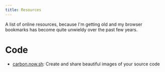 ```yaml
---
title: Resources
---
```


A list of online resources, because I'm getting old and my browser bookmarks has become quite unwieldy over the past few years.

# Code

-   [carbon.now.sh](https://carbon.now.sh/): Create and share beautiful images of your source code
